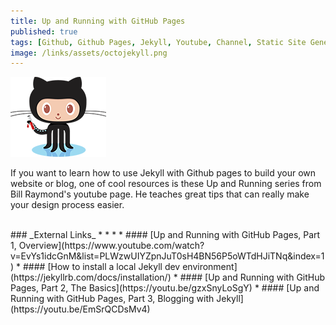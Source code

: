 ```yaml
---
title: Up and Running with GitHub Pages
published: true
tags: [Github, Github Pages, Jekyll, Youtube, Channel, Static Site Generator, Website, Blog, Open Source Software, Tutorial, Markdown]
image: /links/assets/octojekyll.png
---
```


![](/links/assets/octojekyll.png)

If you want to learn how to use Jekyll with Github pages to build your own website or blog, one of cool resources is these Up and Running series from Bill Raymond's youtube page. He teaches great tips that can really make your design process easier.  

<br>
### _External Links_
* * *
* #### [Up and Running with GitHub Pages, Part 1, Overview](https://www.youtube.com/watch?v=EvYs1idcGnM&list=PLWzwUIYZpnJuT0sH4BN56P5oWTdHJiTNq&index=1)
* #### [How to install a local Jekyll dev environment](https://jekyllrb.com/docs/installation/)
* #### [Up and Running with GitHub Pages, Part 2, The Basics](https://youtu.be/gzxSnyLoSgY)
* #### [Up and Running with GitHub Pages, Part 3, Blogging with Jekyll](https://youtu.be/EmSrQCDsMv4)
